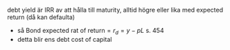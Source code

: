 
debt yield är IRR av att hålla till maturity, alltid högre eller lika med expected return (då kan defaulta)
- så $\text{Bond expected rat of return} = r_d = y - pL$ s. 454
- detta blir ens debt cost of capital